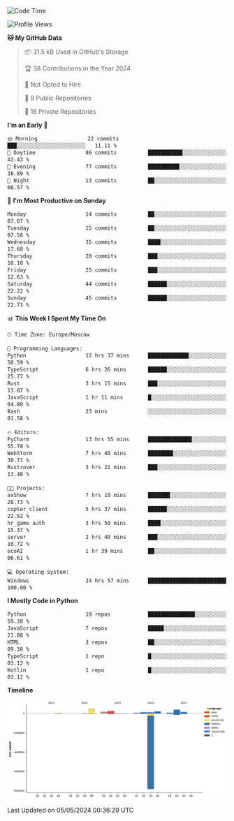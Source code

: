<!--START_SECTION:waka-->
![Code Time](http://img.shields.io/badge/Code%20Time-311%20hrs%2028%20mins-blue)

![Profile Views](http://img.shields.io/badge/Profile%20Views-0-blue)

**🐱 My GitHub Data** 

> 📦 31.5 kB Used in GitHub's Storage 
 > 
> 🏆 38 Contributions in the Year 2024
 > 
> 🚫 Not Opted to Hire
 > 
> 📜 9 Public Repositories 
 > 
> 🔑 18 Private Repositories 
 > 
**I'm an Early 🐤** 

```text
🌞 Morning                22 commits          ███░░░░░░░░░░░░░░░░░░░░░░   11.11 % 
🌆 Daytime                86 commits          ███████████░░░░░░░░░░░░░░   43.43 % 
🌃 Evening                77 commits          ██████████░░░░░░░░░░░░░░░   38.89 % 
🌙 Night                  13 commits          ██░░░░░░░░░░░░░░░░░░░░░░░   06.57 % 
```
📅 **I'm Most Productive on Sunday** 

```text
Monday                   14 commits          ██░░░░░░░░░░░░░░░░░░░░░░░   07.07 % 
Tuesday                  15 commits          ██░░░░░░░░░░░░░░░░░░░░░░░   07.58 % 
Wednesday                35 commits          ████░░░░░░░░░░░░░░░░░░░░░   17.68 % 
Thursday                 20 commits          ███░░░░░░░░░░░░░░░░░░░░░░   10.10 % 
Friday                   25 commits          ███░░░░░░░░░░░░░░░░░░░░░░   12.63 % 
Saturday                 44 commits          ██████░░░░░░░░░░░░░░░░░░░   22.22 % 
Sunday                   45 commits          ██████░░░░░░░░░░░░░░░░░░░   22.73 % 
```


📊 **This Week I Spent My Time On** 

```text
🕑︎ Time Zone: Europe/Moscow

💬 Programming Languages: 
Python                   12 hrs 37 mins      █████████████░░░░░░░░░░░░   50.59 % 
TypeScript               6 hrs 26 mins       ██████░░░░░░░░░░░░░░░░░░░   25.77 % 
Rust                     3 hrs 15 mins       ███░░░░░░░░░░░░░░░░░░░░░░   13.07 % 
JavaScript               1 hr 11 mins        █░░░░░░░░░░░░░░░░░░░░░░░░   04.80 % 
Bash                     23 mins             ░░░░░░░░░░░░░░░░░░░░░░░░░   01.58 % 

🔥 Editors: 
PyCharm                  13 hrs 55 mins      ██████████████░░░░░░░░░░░   55.78 % 
WebStorm                 7 hrs 40 mins       ████████░░░░░░░░░░░░░░░░░   30.73 % 
Rustrover                3 hrs 21 mins       ███░░░░░░░░░░░░░░░░░░░░░░   13.48 % 

🐱‍💻 Projects: 
axShow                   7 hrs 10 mins       ███████░░░░░░░░░░░░░░░░░░   28.73 % 
copter_client            5 hrs 37 mins       ██████░░░░░░░░░░░░░░░░░░░   22.52 % 
hr_game_auth             3 hrs 50 mins       ████░░░░░░░░░░░░░░░░░░░░░   15.37 % 
server                   2 hrs 40 mins       ███░░░░░░░░░░░░░░░░░░░░░░   10.72 % 
ecoAI                    1 hr 39 mins        ██░░░░░░░░░░░░░░░░░░░░░░░   06.61 % 

💻 Operating System: 
Windows                  24 hrs 57 mins      █████████████████████████   100.00 % 
```

**I Mostly Code in Python** 

```text
Python                   19 repos            ███████████████░░░░░░░░░░   59.38 % 
JavaScript               7 repos             █████░░░░░░░░░░░░░░░░░░░░   21.88 % 
HTML                     3 repos             ██░░░░░░░░░░░░░░░░░░░░░░░   09.38 % 
TypeScript               1 repo              █░░░░░░░░░░░░░░░░░░░░░░░░   03.12 % 
Kotlin                   1 repo              █░░░░░░░░░░░░░░░░░░░░░░░░   03.12 % 
```



**Timeline**

![Lines of Code chart](https://raw.githubusercontent.com/adlemx/adlemx/main/assets/bar_graph.png)


 Last Updated on 05/05/2024 00:36:29 UTC
<!--END_SECTION:waka-->
